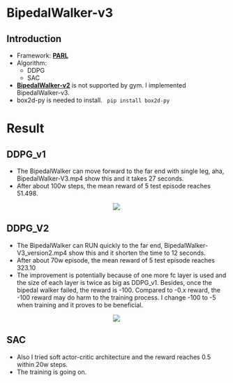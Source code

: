 # BipedalWalker-v3 
## Introduction
- Framework: **[PARL](https://github.com/PaddlePaddle/PARL)** 
- Algorithm: 
    - DDPG
    - SAC
- **[BipedalWalker-v2](https://gym.openai.com/envs/BipedalWalker-v2/)** is not supported by gym. 
  I implemented BipedalWalker-v3.
- box2d-py is needed to install.
   ``` pip install box2d-py```

# Result

## DDPG_v1
- The BipedalWalker can move forward to the far end with single leg, aha, BipedalWalker-V3.mp4 show this and it takes 27 seconds.
- After about 100w steps, the mean reward of 5 test episode reaches 51.498. 
<div align="center"><img src="./BipedalWalker-V3.gif"/></div>

## DDPG_V2
- The BipedalWalker can RUN quickly to the far end, BipedalWalker-V3_version2.mp4 show this and it shorten the time to 12 seconds.
- After about 70w episode, the mean reward of 5 test episode reaches 323.10
- The improvement is potentially because of one more fc layer is used and the size of each layer is twice as big as DDPG_v1.
Besides, once the bipedal walker failed, the reward is -100. Compared to -0.x reward, the -100 reward may do harm to the training process.
I change -100 to -5 when training and it proves to be beneficial.
<div align="center"><img src="./BipedalWalker-V3_version2.gif"/></div>

## SAC
- Also I tried soft actor-critic architecture and the reward reaches 0.5 within 20w steps.
- The training is going on.


